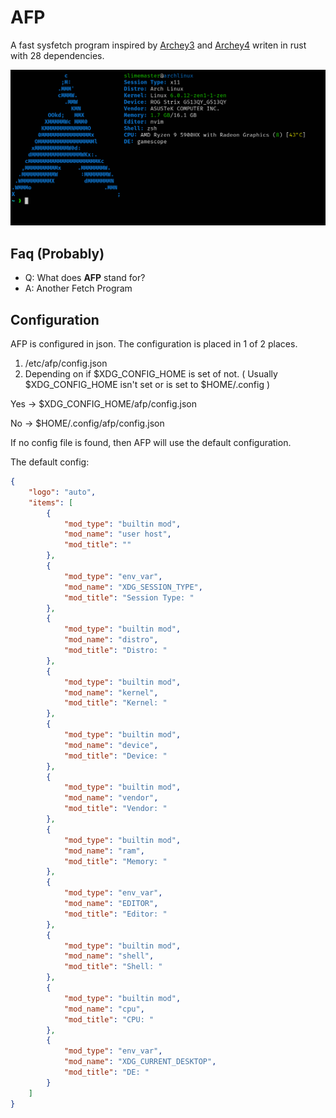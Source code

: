 # AFP
A fast sysfetch program inspired by [Archey3](https://github.com/lclarkmichalek/archey3) and [Archey4](https://github.com/HorlogeSkynet/archey4) writen in rust with 28 dependencies.

![Screenshot](https://github.com/Slimemaster0/afp/blob/main/screenshots/1.png)

## Faq (Probably)
- Q: What does **AFP** stand for?
- A: Another Fetch Program

## Configuration
AFP is configured in json.
The configuration is placed in 1 of 2 places.
1. /etc/afp/config.json
2. Depending on if $XDG_CONFIG_HOME is set of not. ( Usually $XDG_CONFIG_HOME isn't set or is set to $HOME/.config )

  Yes -> $XDG_CONFIG_HOME/afp/config.json
  
  No  -> $HOME/.config/afp/config.json

If no config file is found, then AFP will use the default configuration.

The default config:
```json
{
    "logo": "auto",
    "items": [
        {
            "mod_type": "builtin mod",
            "mod_name": "user host",
            "mod_title": ""
        },
        {
            "mod_type": "env_var",
            "mod_name": "XDG_SESSION_TYPE",
            "mod_title": "Session Type: "
        },
        {
            "mod_type": "builtin mod",
            "mod_name": "distro",
            "mod_title": "Distro: "
        },
        {
            "mod_type": "builtin mod",
            "mod_name": "kernel",
            "mod_title": "Kernel: "
        },
        {
            "mod_type": "builtin mod",
            "mod_name": "device",
            "mod_title": "Device: "
        },
        {
            "mod_type": "builtin mod",
            "mod_name": "vendor",
            "mod_title": "Vendor: "
        },
        {
            "mod_type": "builtin mod",
            "mod_name": "ram",
            "mod_title": "Memory: "
        },
        {
            "mod_type": "env_var",
            "mod_name": "EDITOR",
            "mod_title": "Editor: "
        },
        {
            "mod_type": "builtin mod",
            "mod_name": "shell",
            "mod_title": "Shell: "
        },
        {
            "mod_type": "builtin mod",
            "mod_name": "cpu",
            "mod_title": "CPU: "
        },
        {
            "mod_type": "env_var",
            "mod_name": "XDG_CURRENT_DESKTOP",
            "mod_title": "DE: "
        }
    ]
}
```
